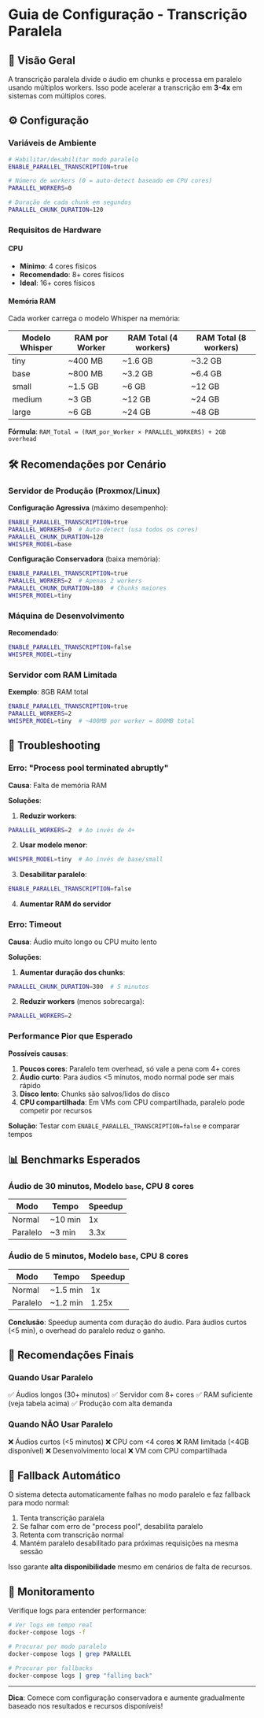 # Guia de Configuração - Transcrição Paralela

## 🚀 Visão Geral

A transcrição paralela divide o áudio em chunks e processa em paralelo usando múltiplos workers. Isso pode acelerar a transcrição em **3-4x** em sistemas com múltiplos cores.

## ⚙️ Configuração

### Variáveis de Ambiente

```bash
# Habilitar/desabilitar modo paralelo
ENABLE_PARALLEL_TRANSCRIPTION=true

# Número de workers (0 = auto-detect baseado em CPU cores)
PARALLEL_WORKERS=0

# Duração de cada chunk em segundos
PARALLEL_CHUNK_DURATION=120
```

### Requisitos de Hardware

#### CPU
- **Mínimo**: 4 cores físicos
- **Recomendado**: 8+ cores físicos
- **Ideal**: 16+ cores físicos

#### Memória RAM

Cada worker carrega o modelo Whisper na memória:

| Modelo Whisper | RAM por Worker | RAM Total (4 workers) | RAM Total (8 workers) |
|----------------|----------------|-----------------------|-----------------------|
| tiny           | ~400 MB        | ~1.6 GB               | ~3.2 GB               |
| base           | ~800 MB        | ~3.2 GB               | ~6.4 GB               |
| small          | ~1.5 GB        | ~6 GB                 | ~12 GB                |
| medium         | ~3 GB          | ~12 GB                | ~24 GB                |
| large          | ~6 GB          | ~24 GB                | ~48 GB                |

**Fórmula**: `RAM_Total = (RAM_por_Worker × PARALLEL_WORKERS) + 2GB overhead`

## 🛠️ Recomendações por Cenário

### Servidor de Produção (Proxmox/Linux)

**Configuração Agressiva** (máximo desempenho):
```bash
ENABLE_PARALLEL_TRANSCRIPTION=true
PARALLEL_WORKERS=0  # Auto-detect (usa todos os cores)
PARALLEL_CHUNK_DURATION=120
WHISPER_MODEL=base
```

**Configuração Conservadora** (baixa memória):
```bash
ENABLE_PARALLEL_TRANSCRIPTION=true
PARALLEL_WORKERS=2  # Apenas 2 workers
PARALLEL_CHUNK_DURATION=180  # Chunks maiores
WHISPER_MODEL=tiny
```

### Máquina de Desenvolvimento

**Recomendado**:
```bash
ENABLE_PARALLEL_TRANSCRIPTION=false
WHISPER_MODEL=tiny
```

### Servidor com RAM Limitada

**Exemplo**: 8GB RAM total

```bash
ENABLE_PARALLEL_TRANSCRIPTION=true
PARALLEL_WORKERS=2
WHISPER_MODEL=tiny  # ~400MB por worker = 800MB total
```

## 🔧 Troubleshooting

### Erro: "Process pool terminated abruptly"

**Causa**: Falta de memória RAM

**Soluções**:

1. **Reduzir workers**:
```bash
PARALLEL_WORKERS=2  # Ao invés de 4+
```

2. **Usar modelo menor**:
```bash
WHISPER_MODEL=tiny  # Ao invés de base/small
```

3. **Desabilitar paralelo**:
```bash
ENABLE_PARALLEL_TRANSCRIPTION=false
```

4. **Aumentar RAM do servidor**

### Erro: Timeout

**Causa**: Áudio muito longo ou CPU muito lento

**Soluções**:

1. **Aumentar duração dos chunks**:
```bash
PARALLEL_CHUNK_DURATION=300  # 5 minutos
```

2. **Reduzir workers** (menos sobrecarga):
```bash
PARALLEL_WORKERS=2
```

### Performance Pior que Esperado

**Possíveis causas**:

1. **Poucos cores**: Paralelo tem overhead, só vale a pena com 4+ cores
2. **Áudio curto**: Para áudios <5 minutos, modo normal pode ser mais rápido
3. **Disco lento**: Chunks são salvos/lidos do disco
4. **CPU compartilhada**: Em VMs com CPU compartilhada, paralelo pode competir por recursos

**Solução**: Testar com `ENABLE_PARALLEL_TRANSCRIPTION=false` e comparar tempos

## 📊 Benchmarks Esperados

### Áudio de 30 minutos, Modelo `base`, CPU 8 cores

| Modo     | Tempo    | Speedup |
|----------|----------|---------|
| Normal   | ~10 min  | 1x      |
| Paralelo | ~3 min   | 3.3x    |

### Áudio de 5 minutos, Modelo `base`, CPU 8 cores

| Modo     | Tempo     | Speedup |
|----------|-----------|---------|
| Normal   | ~1.5 min  | 1x      |
| Paralelo | ~1.2 min  | 1.25x   |

**Conclusão**: Speedup aumenta com duração do áudio. Para áudios curtos (<5 min), o overhead do paralelo reduz o ganho.

## 🎯 Recomendações Finais

### Quando Usar Paralelo

✅ Áudios longos (30+ minutos)
✅ Servidor com 8+ cores
✅ RAM suficiente (veja tabela acima)
✅ Produção com alta demanda

### Quando NÃO Usar Paralelo

❌ Áudios curtos (<5 minutos)
❌ CPU com <4 cores
❌ RAM limitada (<4GB disponível)
❌ Desenvolvimento local
❌ VM com CPU compartilhada

## 🔄 Fallback Automático

O sistema detecta automaticamente falhas no modo paralelo e faz fallback para modo normal:

1. Tenta transcrição paralela
2. Se falhar com erro de "process pool", desabilita paralelo
3. Retenta com transcrição normal
4. Mantém paralelo desabilitado para próximas requisições na mesma sessão

Isso garante **alta disponibilidade** mesmo em cenários de falta de recursos.

## 📝 Monitoramento

Verifique logs para entender performance:

```bash
# Ver logs em tempo real
docker-compose logs -f

# Procurar por modo paralelo
docker-compose logs | grep PARALLEL

# Procurar por fallbacks
docker-compose logs | grep "falling back"
```

---

**Dica**: Comece com configuração conservadora e aumente gradualmente baseado nos resultados e recursos disponíveis!
